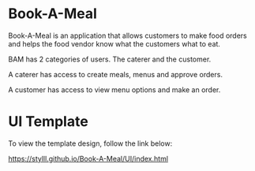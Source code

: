 # Book-A-Meal
Book-A-Meal is an application that allows customers to make food orders and helps the food vendor know what the customers what to eat.

BAM has 2 categories of users. The caterer and the customer.

A caterer has access to create meals, menus and approve orders.

A customer has access to view menu options and make an order.

# UI Template
To view the template design, follow the link below:

https://stylll.github.io/Book-A-Meal/UI/index.html
